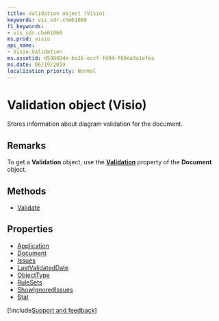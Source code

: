 ```yaml
---
title: Validation object (Visio)
keywords: vis_sdr.chm61060
f1_keywords:
- vis_sdr.chm61060
ms.prod: visio
api_name:
- Visio.Validation
ms.assetid: d59880de-ba16-eccf-fd94-f69da9a1efea
ms.date: 06/19/2019
localization_priority: Normal
---
```



# Validation object (Visio)

Stores information about diagram validation for the document.


## Remarks

To get a **Validation** object, use the **[Validation](Visio.Document.Validation.md)** property of the **Document** object.

## Methods

-  [Validate](Visio.Validation.Validate.md)

## Properties

-  [Application](Visio.Validation.Application.md)
-  [Document](Visio.Validation.Document.md)
-  [Issues](Visio.Validation.Issues.md)
-  [LastValidatedDate](Visio.Validation.LastValidatedDate.md)
-  [ObjectType](Visio.Validation.ObjectType.md)
-  [RuleSets](Visio.Validation.RuleSets.md)
-  [ShowIgnoredIssues](Visio.Validation.ShowIgnoredIssues.md)
-  [Stat](Visio.Validation.Stat.md)


[!include[Support and feedback](~/includes/feedback-boilerplate.md)]